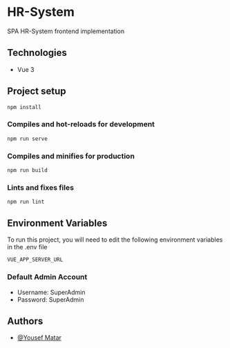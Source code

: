 # HR-System

SPA HR-System frontend implementation


## Technologies
- Vue 3

## Project setup
```
npm install
```

### Compiles and hot-reloads for development
```
npm run serve
```

### Compiles and minifies for production
```
npm run build
```

### Lints and fixes files
```
npm run lint
```

## Environment Variables

To run this project, you will need to edit the following environment variables in the .env file

`VUE_APP_SERVER_URL`

### Default Admin Account 
- Username: SuperAdmin
- Password: SuperAdmin

## Authors

- [@Yousef Matar](https://www.github.com/Yousef-Matar)
